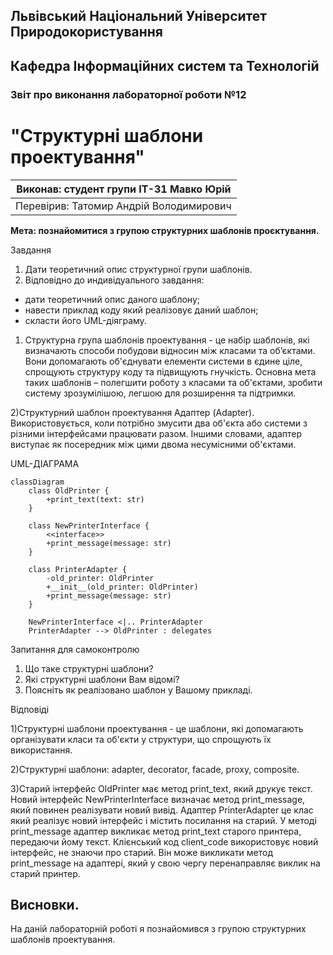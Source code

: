 ## Львівський Національний Університет Природокористування
## Кафедра Інформаційних систем та Технологій



### Звіт про виконання лабораторної роботи №12
# "Структурні шаблони проектування"



| Виконав: студент групи ІТ-31 Мавко Юрій      |
|----------------------------------------------|
| Перевірив: Татомир Андрій Володимирович      |




**Мета: познайомитися з групою структурних шаблонів проєктування.**


Завдання

1. Дати теоретичний опис структурної групи шаблонів.
2. Відповідно до индивідуального завдання:
- дати теоретичний опис даного шаблону;
- навести приклад коду який реалізовує даний шаблон;
- скласти його UML-діяграму.

1) Структурна група шаблонів проектування - це набір 
шаблонів, які визначають способи побудови відносин 
між класами та об’єктами. Вони допомагають об'єднувати 
елементи системи в єдине ціле, спрощують структуру коду 
та підвищують гнучкість. Основна мета таких шаблонів – 
полегшити роботу з класами та об'єктами, зробити систему 
зрозумілішою, легшою для розширення та підтримки.

2)Структурний шаблон проектування Адаптер (Adapter).
Використовується, коли потрібно змусити два об'єкта або 
системи з різними інтерфейсами працювати разом. Іншими 
словами, адаптер виступає як посередник між цими двома 
несумісними об'єктами.

UML-ДІАГРАМА

```mermaid
classDiagram
    class OldPrinter {
        +print_text(text: str)
    }

    class NewPrinterInterface {
        <<interface>>
        +print_message(message: str)
    }

    class PrinterAdapter {
        -old_printer: OldPrinter
        +__init__(old_printer: OldPrinter)
        +print_message(message: str)
    }

    NewPrinterInterface <|.. PrinterAdapter
    PrinterAdapter --> OldPrinter : delegates
```

Запитання для самоконтролю
1. Що таке структурні шаблони?
2. Які структурні шаблони Вам відомі?
3. Поясніть як реалізовано шаблон у Вашому прикладі.

Відповіді

1)Структурні шаблони проектування - це шаблони, які 
допомагають організувати класи та об'єкти у структури,
що спрощують їх використання. 

2)Структурні шаблони: adapter, decorator, facade, 
proxy, composite.

3)Старий інтерфейс OldPrinter має метод print_text,
який друкує текст.
Новий інтерфейс NewPrinterInterface визначає метод
print_message, який повинен реалізувати новий вивід.
Адаптер PrinterAdapter це клас який реалізує новий
інтерфейс і містить посилання на старий. У методі 
print_message адаптер викликає метод print_text 
старого принтера, передаючи йому текст.
Клієнський код client_code використовує новий 
інтерфейс, не знаючи про старий. Він може викликати
метод print_message на адаптері, який у свою чергу
перенаправляє виклик на старий принтер.
## Висновки. 

На даній лабораторній роботі я познайомився з групою структурних шаблонів проектування. 
